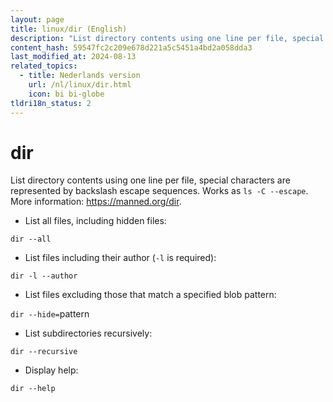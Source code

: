 ```yaml
---
layout: page
title: linux/dir (English)
description: "List directory contents using one line per file, special characters are represented by backslash escape sequences."
content_hash: 59547fc2c209e678d221a5c5451a4bd2a058dda3
last_modified_at: 2024-08-13
related_topics:
  - title: Nederlands version
    url: /nl/linux/dir.html
    icon: bi bi-globe
tldri18n_status: 2
---
```

# dir

List directory contents using one line per file, special characters are represented by backslash escape sequences.
Works as `ls -C --escape`.
More information: <https://manned.org/dir>.

- List all files, including hidden files:

`dir --all`

- List files including their author (`-l` is required):

`dir -l --author`

- List files excluding those that match a specified blob pattern:

`dir --hide=`<span class="tldr-var badge badge-pill bg-dark-lm bg-white-dm text-white-lm text-dark-dm font-weight-bold">pattern</span>

- List subdirectories recursively:

`dir --recursive`

- Display help:

`dir --help`
